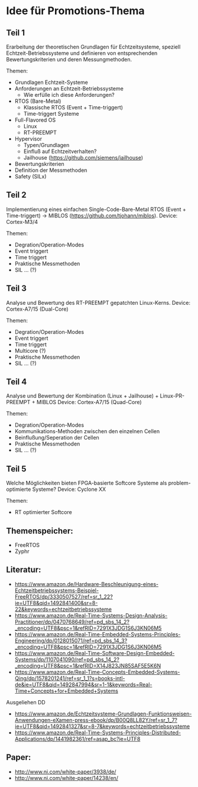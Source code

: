 Idee für Promotions-Thema
=========================


Teil 1
------

Erarbeitung der theoretischen Grundlagen für Echtzeitsysteme, speziell Echtzeit-Betriebssysteme und definieren von entsprechenden Bewertungskriterien und deren Messungmethoden.

Themen:
- Grundlagen Echtzeit-Systeme
- Anforderungen an Echtzeit-Betriebssysteme
  - Wie erfülle ich diese Anforderungen?
- RTOS (Bare-Metal)
  - Klassische RTOS (Event + Time-triggert)
  - Time-triggert Systeme
- Full-Flavored OS
  - Linux
  - RT-PREEMPT
- Hypervisor
  - Typen/Grundlagen
  - Einfluß auf Echtzeitverhalten?
  - Jailhouse (https://github.com/siemens/jailhouse)
- Bewertungskriterien
- Definition der Messmethoden
- Safety (SILx)


Teil 2
------

Implementierung eines einfachen Single-Code-Bare-Metal RTOS (Event + Time-triggert) -> MIBLOS (https://github.com/tjohann/miblos).
Device: Cortex-M3/4

Themen:
- Degration/Operation-Modes
- Event triggert
- Time triggert
- Praktische Messmethoden
- SIL ... (?)


Teil 3
------

Analyse und Bewertung des RT-PREEMPT gepatchten Linux-Kerns.
Device: Cortex-A7/15 (Dual-Core)

Themen:
- Degration/Operation-Modes
- Event triggert
- Time triggert
- Multicore (?)
- Praktische Messmethoden
- SIL ... (?)


Teil 4
------

Analyse und Bewertung der Kombination (Linux + Jailhouse) + Linux-PR-PREEMPT + MIBLOS
Device: Cortex-A7/15 (Quad-Core)

Themen:
- Degration/Operation-Modes
- Kommunikations-Methoden zwischen den einzelnen Cellen
- Beinflußung/Seperation der Cellen
- Praktische Messmethoden
- SIL ... (?)


Teil 5
------

Welche Möglichkeiten bieten FPGA-basierte Softcore Systeme als problem-optimierte Systeme?
Device: Cyclone XX

Themen:
- RT optimierter Softcore




Themenspeicher:
---------------

- FreeRTOS
- Zyphr


Literatur:
----------

- https://www.amazon.de/Hardware-Beschleunigung-eines-Echtzeitbetriebssystems-Beispiel-FreeRTOS/dp/3330507527/ref=sr_1_22?ie=UTF8&qid=1492841400&sr=8-22&keywords=echtzeitbetriebssysteme
- https://www.amazon.de/Real-Time-Systems-Design-Analysis-Practitioner/dp/0470768649/ref=pd_sbs_14_2?_encoding=UTF8&psc=1&refRID=7291X3JDG1S6J3KN06M5
- https://www.amazon.de/Real-Time-Embedded-Systems-Principles-Engineering/dp/0128015071/ref=pd_sbs_14_3?_encoding=UTF8&psc=1&refRID=7291X3JDG1S6J3KN06M5
- https://www.amazon.de/Real-Time-Software-Design-Embedded-Systems/dp/1107041090/ref=pd_sbs_14_2?_encoding=UTF8&psc=1&refRID=X14J823JN85SAF5E5K6N
- https://www.amazon.de/Real-Time-Concepts-Embedded-Systems-Qing/dp/1578201241/ref=sr_1_1?s=books-intl-de&ie=UTF8&qid=1492847994&sr=1-1&keywords=Real-Time+Concepts+for+Embedded+Systems


Ausgeliehen DD
- https://www.amazon.de/Echtzeitsysteme-Grundlagen-Funktionsweisen-Anwendungen-eXamen-press-ebook/dp/B00Q8LL82Y/ref=sr_1_7?ie=UTF8&qid=1492841327&sr=8-7&keywords=echtzeitbetriebssysteme
- https://www.amazon.de/Real-Time-Systems-Principles-Distributed-Applications/dp/1441982361/ref=asap_bc?ie=UTF8



Paper:
------

- http://www.ni.com/white-paper/3938/de/
- http://www.ni.com/white-paper/14238/en/